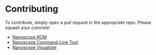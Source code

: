 # Contributing

To contribute, simply open a pull request in the appropriate repo. Please squash your commits!

* [Nanoscope ROM](https://github.com/uber/nanoscope-art)
* [Nanoscope Command-Line Tool](https://github.com/uber/nanoscope)
* [Nanoscope Visualizer](https://github.com/uber/nanoscope/blob/master/src/main/resources/index.html)

